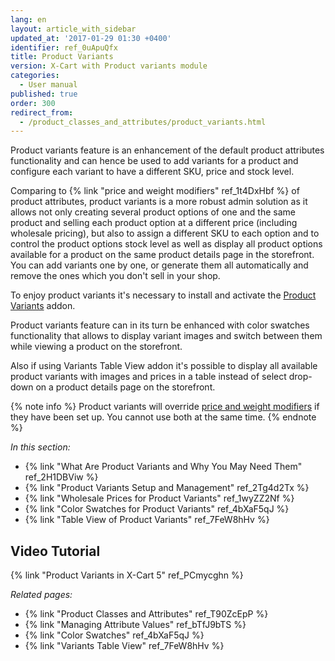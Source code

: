 ```yaml
---
lang: en
layout: article_with_sidebar
updated_at: '2017-01-29 01:30 +0400'
identifier: ref_0uApuQfx
title: Product Variants
version: X-Cart with Product variants module
categories:
  - User manual
published: true
order: 300
redirect_from:
  - /product_classes_and_attributes/product_variants.html
---
```

Product variants feature is an enhancement of the default product attributes functionality and can hence be used to add variants for a product and configure each variant to have a different SKU, price and stock level.

Comparing to {% link "price and weight modifiers" ref_1t4DxHbf %} of product attributes, product variants is a more robust admin solution as it allows not only creating several product options of one and the same product and selling each product option at a different price (including wholesale pricing), but also to assign a different SKU to each option and to control the product options stock level as well as display all product options available for a product on the same product details page in the storefront. You can add variants one by one, or generate them all automatically and remove the ones which you don't sell in your shop.

To enjoy product variants it's necessary to install and activate the [Product Variants](https://market.x-cart.com/addons/product-variants.html "Product Variants") addon. 

Product variants feature can in its turn be enhanced with color swatches functionality that allows 
to display variant images and switch between them while viewing a product on the storefront. 

Also if using Variants Table View addon it's possible to display all available product variants with images and prices in a table instead of select drop-down on a product details page on the storefront.

{% note info %}
Product variants will override [price and weight modifiers](https://kb.x-cart.com/product_classes_and_attributes/managing_attribute_values.html#price-and-weight-modifiers "Product variants") if they have been set up. You cannot use both at the same time.
{% endnote %}

_In this section:_

*   {% link "What Are Product Variants and Why You May Need Them" ref_2H1DBViw %}
*   {% link "Product Variants Setup and Management" ref_2Tg4d2Tx %}
*   {% link "Wholesale Prices for Product Variants" ref_1wyZZ2Nf %}
*   {% link "Color Swatches for Product Variants" ref_4bXaF5qJ %}
*   {% link "Table View of Product Variants" ref_7FeW8hHv %}

## Video Tutorial

{% link "Product Variants in X-Cart 5" ref_PCmycghn %}




_Related pages:_

*   {% link "Product Classes and Attributes" ref_T90ZcEpP %}
*   {% link "Managing Attribute Values" ref_bTfJ9bTS %}
*   {% link "Color Swatches" ref_4bXaF5qJ %}
*   {% link "Variants Table View" ref_7FeW8hHv %}
